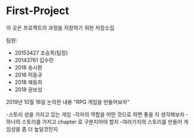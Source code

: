 # First-Project
이 곳은 프로젝트의 과정을 저장하기 위한 저장소임

팀원:
- 20153427 조승목(팀장)
- 20143761 김수민
- 2018     송시환
- 2016     허동규
- 2018     예동희
- 2018     권보성

2019년 10월 16일 논의한 내용
"RPG 게임을 만들어보자"

-스토리 성을 가지고 있는 게임
-각자의 역할을 어떤 것으로 하면 좋을 지 생각해보자 
-하나의 스토리를 가지고 chapter 로 구분지어야 할지
-여러가지의 스토리를 만들어 게임성을 좀 더 높일것인지 
